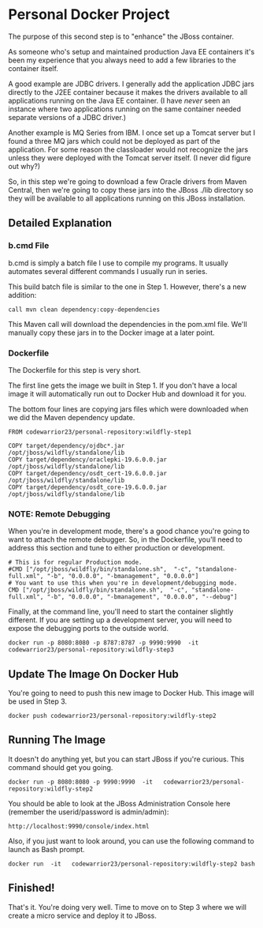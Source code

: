 # Personal Docker Project

The purpose of this second step is to "enhance" the JBoss container.

As someone who's setup and maintained production Java EE containers it's been my experience that you always need to add a few libraries to the container itself.

A good example are JDBC drivers.  I generally add the application JDBC jars directly to the J2EE container because it makes the drivers available to all applications running on the Java EE container.  (I have *never* seen an instance where two applications running on the same container needed separate versions of a JDBC driver.)

Another example is MQ Series from IBM.  I once set up a Tomcat server but I found a three MQ jars which could not be deployed as part of the application.  For some reason the classloader would not recognize the jars unless they were deployed with the Tomcat server itself.  (I never did figure out why?)

So, in this step we're going to download a few Oracle drivers from Maven Central, then we're going to copy these jars into the JBoss ./lib directory so they will be available to all applications running on this JBoss installation.

## Detailed Explanation


###  b.cmd File
b.cmd is simply a batch file I use to compile my programs.  It usually automates several different commands I usually run in series.  

This build batch file is similar to the one in Step 1.  However, there's a new addition:

```text
call mvn clean dependency:copy-dependencies
```

This Maven call will download the dependencies in the pom.xml file.  We'll manually copy these jars in to the Docker image at a later point.


###  Dockerfile
The Dockerfile for this step is very short.

The first line gets the image we built in Step 1.  If you don't have a local image it will automatically run out to Docker Hub and download it for you.

The bottom four lines are copying jars files which were downloaded when we did the Maven dependency update.

```text
FROM codewarrior23/personal-repository:wildfly-step1

COPY target/dependency/ojdbc*.jar              /opt/jboss/wildfly/standalone/lib
COPY target/dependency/oraclepki-19.6.0.0.jar  /opt/jboss/wildfly/standalone/lib
COPY target/dependency/osdt_cert-19.6.0.0.jar  /opt/jboss/wildfly/standalone/lib
COPY target/dependency/osdt_core-19.6.0.0.jar  /opt/jboss/wildfly/standalone/lib
```

###  NOTE:  Remote Debugging

When you're in development mode, there's a good chance you're going to want to attach the 
remote debugger.  So, in the Dockerfile, you'll need to address this section and tune to
either production or development.

```text
# This is for regular Production mode.
#CMD ["/opt/jboss/wildfly/bin/standalone.sh",  "-c", "standalone-full.xml", "-b", "0.0.0.0", "-bmanagement", "0.0.0.0"]
# You want to use this when you're in development/debugging mode.
CMD ["/opt/jboss/wildfly/bin/standalone.sh",  "-c", "standalone-full.xml", "-b", "0.0.0.0", "-bmanagement", "0.0.0.0", "--debug"]
```

Finally, at the command line, you'll need to start the container slightly different.  If you are setting up a development server, you will need to expose the debugging ports to the outside world.

```text
docker run -p 8080:8080 -p 8787:8787 -p 9990:9990  -it   codewarrior23/personal-repository:wildfly-step3
```

## Update The Image On Docker Hub
You're going to need to push this new image to Docker Hub.  This image will be used in Step 3.

```text
docker push codewarrior23/personal-repository:wildfly-step2
```

## Running The Image
It doesn't do anything yet, but you can start JBoss if you're curious.  This command should get you going.

```text
docker run -p 8080:8080 -p 9990:9990  -it   codewarrior23/personal-repository:wildfly-step2
```

You should be able to look at the JBoss Administration Console here (remember the userid/password is admin/admin):

```text
http://localhost:9990/console/index.html
```

Also, if you just want to look around, you can use the following command to launch
as Bash prompt.  

```text
docker run  -it   codewarrior23/personal-repository:wildfly-step2 bash
```

## Finished!
That's it.  You're doing very well.  Time to move on to Step 3 where we will create
a micro service and deploy it to JBoss.

